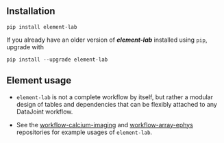 ## Installation
```
pip install element-lab
```

If you already have an older version of ***element-lab*** installed using `pip`, upgrade with
```
pip install --upgrade element-lab
```

## Element usage

+ `element-lab` is not a complete workflow by itself, but rather a modular design of tables and dependencies that can be flexibly attached to any DataJoint workflow.

+ See the [workflow-calcium-imaging](https://github.com/datajoint/workflow-calcium-imaging) and [workflow-array-ephys](https://github.com/datajoint/workflow-array-ephys) repositories for example usages of `element-lab`.
